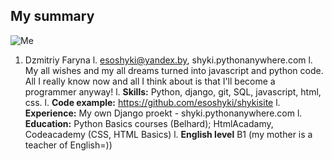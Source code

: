 ## My summary
![Me](http://shyki.pythonanywhere.com/static/img/profile.jpg)

1. Dzmitriy Faryna
l. esoshyki@yandex.by, shyki.pythonanywhere.com
l. My all wishes and my all dreams turned into javascript and python code. All I really know now and all I think about is that I'll become a programmer anyway!
l. **Skills:** Python, django, git, SQL, javascript, html, css.
l. **Code example:** https://github.com/esoshyki/shykisite
l. **Experience:** My own Django proekt - shyki.pythonanywhere.com
l. **Education:** Python Basics courses (Belhard); HtmlAcadamy, Codeacademy (CSS, HTML Basics)
l. **English level** B1 (my mother is a teacher of English=))